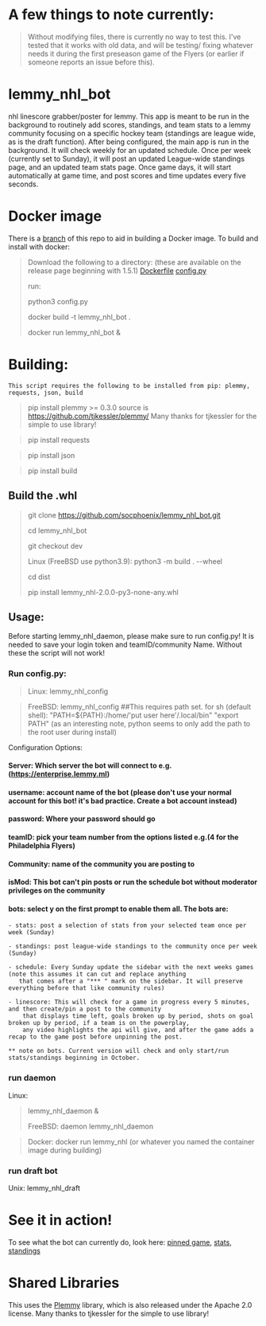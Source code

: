 # A few things to note currently:

> Without modifying files, there is currently no way to test this. I've tested that it works with old data, and will be testing/
> fixing whatever needs it during the first preseason game of the Flyers (or earlier if someone reports an issue before this).


# lemmy_nhl_bot

nhl linescore grabber/poster for lemmy. This app is meant to be run in the background to routinely add scores, standings, and team
stats to a lemmy community focusing on a specific hockey team (standings are league wide, as is the draft function). After being
configured, the main app is run in the background. It will check weekly for an updated schedule. Once per week
(currently set to Sunday), it will post an updated League-wide standings page, and an updated team stats page. Once game days, it
will start automatically at game time, and post scores and time updates every five seconds.


# Docker image

There is a [branch](https://github.com/socphoenix/lemmy_nhl_bot/tree/docker) of this repo to aid in building a Docker image.
To build and install with docker:

> Download the following to a directory:
> (these are available on the release page beginning with 1.5.1)
> [Dockerfile](https://github.com/socphoenix/lemmy_nhl_bot/blob/c056d557951d1e9bae1ab602c22b9e5b7788c03b/Dockerfile)
> [config.py](https://github.com/socphoenix/lemmy_nhl_bot/blob/c056d557951d1e9bae1ab602c22b9e5b7788c03b/config.py)
>
> run:
>
> python3 config.py
>
> docker build -t lemmy_nhl_bot .
>
> docker run lemmy_nhl_bot &


# Building:

    This script requires the following to be installed from pip: plemmy, requests, json, build

> pip install plemmy >= 0.3.0  source is https://github.com/tjkessler/plemmy/  Many thanks for tjkessler for the simple to use library!

> pip install requests

> pip install json

> pip install build


## Build the .whl
> git clone https://github.com/socphoenix/lemmy_nhl_bot.git
>
> cd lemmy_nhl_bot
>
> git checkout dev
>
> Linux (FreeBSD use python3.9): python3 -m build . --wheel
>
> cd dist
>
> pip install lemmy_nhl-2.0.0-py3-none-any.whl

## Usage:
Before starting lemmy_nhl_daemon, please make sure to run config.py! It is needed to save your login token and teamID/community Name. Without these the script will not work!

### Run config.py:
> Linux: lemmy_nhl_config

>FreeBSD: lemmy_nhl_config ##This requires path set. for sh (default shell): "PATH=${PATH}:/home/'put user here'/.local/bin" "export PATH" (as an interesting note, python seems to only add the path to the root user during install)

Configuration Options:
#### Server: Which server the bot will connect to e.g.(https://enterprise.lemmy.ml)

#### username: account name of the bot (please don't use your normal account for this bot! it's bad practice. Create a bot account instead)

#### password: Where your password should go

#### teamID: pick your team number from the options listed e.g.(4 for the Philadelphia Flyers)

#### Community: name of the community you are posting to

#### isMod: This bot can't pin posts or run the schedule bot without moderator privileges on the community

#### bots: select y on the first prompt to enable them all. The bots are:
    - stats: post a selection of stats from your selected team once per week (Sunday)

    - standings: post league-wide standings to the community once per week (Sunday)

    - schedule: Every Sunday update the sidebar with the next weeks games (note this assumes it can cut and replace anything
       that comes after a "*** " mark on the sidebar. It will preserve everything before that like community rules)

    - linescore: This will check for a game in progress every 5 minutes, and then create/pin a post to the community
        that displays time left, goals broken up by period, shots on goal broken up by period, if a team is on the powerplay,
        any video highlights the api will give, and after the game adds a recap to the game post before unpinning the post.

    ** note on bots. Current version will check and only start/run stats/standings beginning in October.

### run daemon

Linux:
 > lemmy_nhl_daemon &
 >
 > FreeBSD:
 > daemon lemmy_nhl_daemon

 > Docker: docker run lemmy_nhl (or whatever you named the container image during building)


### run draft bot

Unix: lemmy_nhl_draft


# See it in action!

To see what the bot can currently do, look here: [pinned game](https://enterprise.lemmy.ml/post/417139), [stats](https://enterprise.lemmy.ml/post/417090), [standings](https://enterprise.lemmy.ml/post/417089)


# Shared Libraries

This uses the [Plemmy](https://github.com/tjkessler/plemmy/) library, which is also released under the Apache 2.0 license.
Many thanks to tjkessler for the simple to use library!
